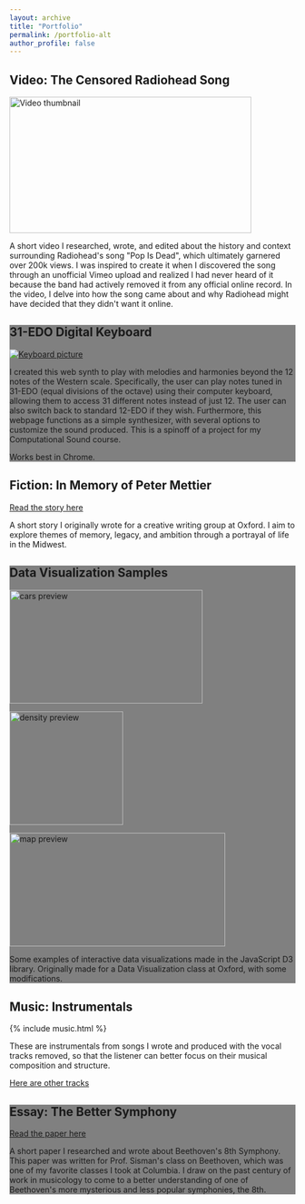 ```yaml
---
layout: archive
title: "Portfolio"
permalink: /portfolio-alt
author_profile: false
---
```


## Video: The Censored Radiohead Song

<a href="https://www.youtube.com/watch?v=gQxfdacPpgo" target="_blank"><img src="https://img.youtube.com/vi/gQxfdacPpgo/0.jpg" alt="Video thumbnail" 
title="Watch the video" width="426" height="240"></a>

A short video I researched, wrote, and edited about the history and context surrounding Radiohead's song "Pop Is Dead", which ultimately garnered over 200k views. I was inspired to create it when I discovered the song through an unofficial Vimeo upload and realized I had never heard of it because the band had actively removed it from any official online record. In the video, I delve into how the song came about and why Radiohead might have decided that they didn't want it online.

<div style="background-color:gray">

## 31-EDO Digital Keyboard

<a href="https://williamyzhang.github.io/keyboard/" target="_blank"><img src="https://williamyzhang.github.io/keyboard/31edo-keyboard.jpg" alt="Keyboard picture" 
title="Try out the keyboard"></a>

I created this web synth to play with melodies and harmonies beyond the 12 notes of the Western scale. Specifically, the user can play notes tuned in 31-EDO (equal divisions of the octave) using their computer keyboard, allowing them to access 31 different notes instead of just 12. The user can also switch back to standard 12-EDO if they wish. Furthermore, this webpage functions as a simple synthesizer, with several options to customize the sound produced.
This is a spinoff of a project for my Computational Sound course.

Works best in Chrome.

</div>

## Fiction: In Memory of Peter Mettier

<a href="https://williamyzhang.github.io/portfolio/files/in-memory-of-peter-mettier.pdf" target="_blank">Read the story here</a>

<!-- [Read the story here](https://williamyzhang.github.io/portfolio/files/in-memory-of-peter-mettier.pdf) -->

A short story I originally wrote for a creative writing group at Oxford. I aim to explore themes of memory, legacy, and ambition through a portrayal of life in the Midwest.

<div style="background-color:gray">

## Data Visualization Samples

<a href="https://williamyzhang.github.io/datavis/cars/"><img src=https://williamyzhang.github.io/images/datavis-preview.png style="width:340px;height:200px" alt="cars preview"></a>

<a href="https://williamyzhang.github.io/datavis/pop-density/"><img src=https://williamyzhang.github.io/images/datavis-preview2.png width="200" height="200" alt="density preview"></a>
        
<a href="https://williamyzhang.github.io/datavis/wonders/"><img src=https://williamyzhang.github.io/images/datavis-preview3.png width="380" height="200" alt="map preview"></a>

<!-- [![Cars chart](https://williamyzhang.github.io/images/datavis-preview.png)](https://williamyzhang.github.io/datavis/cars/ "Try out the chart")
[![Density map](https://williamyzhang.github.io/images/datavis-preview2.png)](https://williamyzhang.github.io/datavis/pop-density/ "Try out the map")
[![Wonders map](https://williamyzhang.github.io/images/datavis-preview3.png)](https://williamyzhang.github.io/datavis/wonders/ "Try out the map") -->

Some examples of interactive data visualizations made in the JavaScript D3 library. Originally made for a Data Visualization class at Oxford, with some modifications.

</div>

## Music: Instrumentals
{% include music.html %}

These are instrumentals from songs I wrote and produced with the vocal tracks removed, so that the listener can better focus on their musical composition and structure.

<a href="https://jupitergarage.bandcamp.com/album/instrumentals" target="_blank">Here are other tracks</a>

<!-- [Here are other tracks](https://jupitergarage.bandcamp.com/album/instrumentals) -->

<div style="background-color:gray">

## Essay: The Better Symphony 

<a href="https://williamyzhang.github.io/portfolio/files/the-better-symphony-beethoven-paper.pdf" target="_blank">Read the paper here</a>

<!-- [Read the paper here](https://williamyzhang.github.io/portfolio/files/the-better-symphony-beethoven-paper.pdf) -->

A short paper I researched and wrote about Beethoven's 8th Symphony. This paper was written for Prof. Sisman's class on Beethoven, which was one of my favorite classes I took at Columbia. I draw on the past century of work in musicology to come to a better understanding of one of Beethoven's more mysterious and less popular symphonies, the 8th. 

</div>